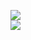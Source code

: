 [![](https://img.shields.io/badge/Made%20With-Github%20Spray-lightgrey.svg?style=for-the-badge&logo=github)](https://github.com/Annihil/github-spray#5262)  
[![](https://i.imgur.com/2DrTn0Z.gif)](https://github.com/Annihil/github-spray)